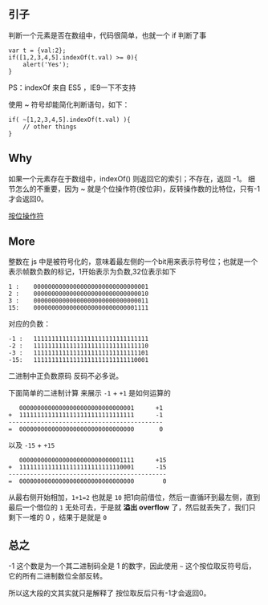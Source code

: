 ## 引子
判断一个元素是否在数组中，代码很简单，也就一个 if 判断了事

```
var t = {val:2};
if([1,2,3,4,5].indexOf(t.val) >= 0){
	alert('Yes');
}
```
PS：indexOf 来自 ES5 ，IE9一下不支持

使用 ~ 符号却能简化判断语句，如下：

```
if( ~[1,2,3,4,5].indexOf(t.val) ){
	// other things
}
```

## Why

如果一个元素存在于数组中，indexOf() 则返回它的索引；不存在，返回 -1。
细节怎么的不重要，因为 ~ 就是个位操作符(按位非)，反转操作数的比特位，只有-1才会返回0。

[按位操作符](https://developer.mozilla.org/zh-CN/docs/Web/JavaScript/Reference/Operators/Bitwise_Operators)

## More

整数在 js 中是被符号化的，意味着最左侧的一个bit用来表示符号位；也就是一个表示帧数负数的标记，1开始表示为负数,32位表示如下

```
1 :    00000000000000000000000000000001
2 :    00000000000000000000000000000010
3 :    00000000000000000000000000000011
15:    00000000000000000000000000001111
```

对应的负数：

```
-1 :   11111111111111111111111111111111
-2 :   11111111111111111111111111111110
-3 :   11111111111111111111111111111101
-15:   11111111111111111111111111110001
```
二进制中正负数原码 反码不必多说。

下面简单的二进制计算 来展示 `-1` + `+1` 是如何运算的

```
   00000000000000000000000000000001      +1
+  11111111111111111111111111111111      -1
-------------------------------------------
=  00000000000000000000000000000000       0
```
以及 `-15` + `+15`

```
   00000000000000000000000000001111      +15
+  11111111111111111111111111110001      -15
--------------------------------------------
=  00000000000000000000000000000000        0
```

从最右侧开始相加，`1+1=2` 也就是 `10` 把1向前借位，然后一直循环到最左侧，直到最后一个借位的 `1` 无处可去，于是就 **溢出 overflow** 了，然后就丢失了，我们只剩下一堆的 0 ，结果于是就是 `0`

## 总之

-1 这个数是为一个其二进制码全是 1 的数字，因此使用 `~` 这个按位取反符号后，它的所有二进制数位全部反转。

所以这大段的文其实就只是解释了 按位取反后只有-1才会返回0。 


